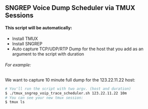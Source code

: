## SNGREP Voice Dump Scheduler via TMUX Sessions

#### This script will be automatically:
- Install TMUX
- Install SNGREP
- Auto capture TCP/UDP/RTP Dump for the host that you add as an argument to the script with duration

###### For example:
We want to capture 10 minute full dump for the 123.22.11.22 host:
```bash
# You'll run the script with two argv. (host and duration)
$ ./tmux_sngrep_voip_trace_scheduler.sh 123.22.11.22 10m
# You can see your new tmux session:
$ tmux ls
```
